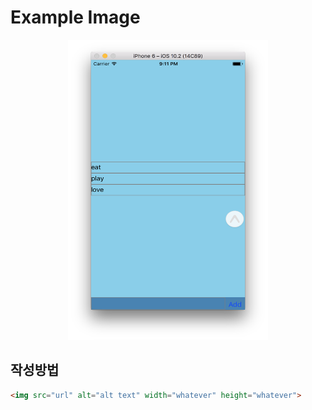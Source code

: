 # Example Image

<p align="center">
  <img src="img/sample.png" alt="example1" width="320" height="480" />
</p>

## 작성방법

```markdown
<img src="url" alt="alt text" width="whatever" height="whatever">
```